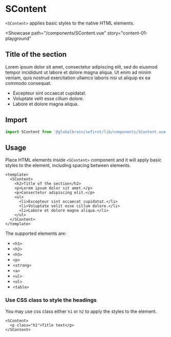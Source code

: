 <script setup lang="ts">
import SContent from 'sefirot/components/SContent.vue'
</script>

# SContent

`<SContent>` applies basic styles to the native HTML elements.

<Showcase
  path="/components/SContent.vue"
  story="content-01-playground"
>
  <SContent>
    <h2>Title of the section</h2>
    <p>Lorem ipsum dolor sit amet, consectetur adipiscing elit, sed do eiusmod tempor incididunt ut labore et dolore magna aliqua. Ut enim ad minim veniam, quis nostrud exercitation ullamco laboris nisi ut aliquip ex ea commodo consequat.</p>
    <ul>
      <li>Excepteur sint occaecat cupidatat.</li>
      <li>Voluptate velit esse cillum dolore.</li>
      <li>Labore et dolore magna aliqua.</li>
    </ul>
  </SContent>
</Showcase>

## Import

```ts
import SContent from '@globalbrain/sefirot/lib/components/SContent.vue'
```

## Usage

Place HTML elements inside `<SContent>` component and it will apply basic styles to the element, including spacing between elements.

```vue-html
<template>
  <SContent>
    <h2>Title of the section</h2>
    <p>Lorem ipsum dolor sit amet.</p>
    <p>Consectetur adipiscing elit.</p>
    <ul>
      <li>Excepteur sint occaecat cupidatat.</li>
      <li>Voluptate velit esse cillum dolore.</li>
      <li>Labore et dolore magna aliqua.</li>
    </ul>
  </SContent>
</template>
```

The supported elements are:

- `<h1>`
- `<h2>`
- `<h3>`
- `<p>`
- `<strong>`
- `<a>`
- `<ul>`
- `<ol>`
- `<table>`

### Use CSS class to style the headings

You may use css class either `h1` or `h2` to apply the styles to the element.

```vue-html
<SContent>
  <p class="h1">Title text</p>
</SContent>
```
